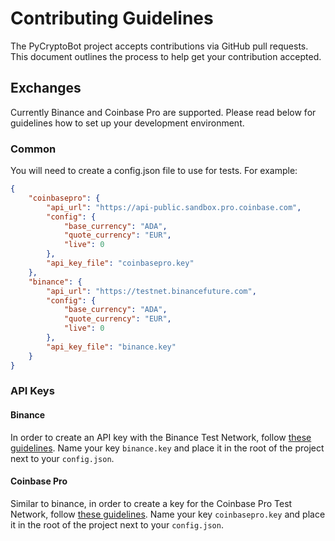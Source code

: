 # Contributing Guidelines

The PyCryptoBot project accepts contributions via GitHub pull requests. This document outlines the process to help get your contribution accepted.

## Exchanges

Currently Binance and Coinbase Pro are supported. Please read below for guidelines how to set up your development environment.

### Common

You will need to create a config.json file to use for tests. For example:

```json
{
    "coinbasepro": {
        "api_url": "https://api-public.sandbox.pro.coinbase.com",
        "config": {
            "base_currency": "ADA",
            "quote_currency": "EUR",
            "live": 0
        },
        "api_key_file": "coinbasepro.key"
    },
    "binance": {
        "api_url": "https://testnet.binancefuture.com",
        "config": {
            "base_currency": "ADA",
            "quote_currency": "EUR",
            "live": 0
        },
        "api_key_file": "binance.key"
    }
}
```

### API Keys

#### Binance

In order to create an API key with the Binance Test Network, follow [these guidelines](https://algotrading101.com/learn/binance-python-api-guide/#does-binance-offer-a-demo-account). Name your key `binance.key` and place it in the root of the project next to your `config.json`.

#### Coinbase Pro

Similar to binance, in order to create a key for the Coinbase Pro Test Network, follow [these guidelines](https://docs.pro.coinbase.com/#sandbox). Name your key `coinbasepro.key` and place it in the root of the project next to your `config.json`.
